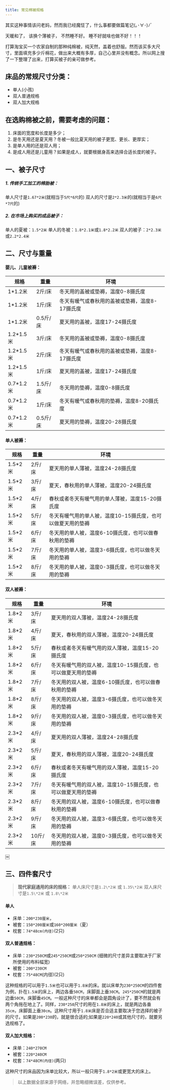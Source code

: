 ```yaml
---
title: 常见棉被规格
---
```

其实这种事情该问老妈，然而我已经魔怔了，什么事都要做篇笔记(｡･∀･)ﾉﾞ

<!-- more -->

天暖和了，
该换个薄被子，
不然睡不好。
睡不好就啥也做不好！！！

打算淘宝买一个农家自制的那种纯棉被，纯天然，盖着也舒服。然而该买多大尺寸，里面填充多少斤棉花，做出来大概有多厚，自己心里并没有概念。所以网上搜了一下整理了出来，打算买被子的亲可做参考。

## 床品的常规尺寸分类：

-   单人(小孩)
-   双人普通规格
-   双人加大规格

## 在选购棉被之前，需要考虑的问题：

1.  床面的宽度和长度是多少；
2.  是冬天用还是夏天用？冬被一般比夏天用的被子更宽、更长、更厚实；
3.  是单人用的还是双人用；
4.  是成人用还是儿童用？如果是成人，就要根据身高来选择合适长度的被子。

## 一、被子尺寸

##### 1. 传统手工加工的棉胎被：
单人尺寸是`1.67*2米`(就相当于`5尺*6尺`的)
双人的尺寸是`2*2.3米`的(就相当于是`6尺*7尺`的)
##### 2. 在市场上购买的成品被子：
单人的夏被：`1.5*2米`
单人的冬被：`1.8*2.1米`或`1.8*2.2米`
双人的被子：`2*2.3米`或`2.2*2.4米`

## 二、尺寸与重量

#### 婴儿、儿童被褥：

| 规格 | 重量 | 环境 |
|--|--|--|
| 1\*1.2米 | 2斤/床 | 冬天用的盖被或垫褥，温度0-8摄氏度 |
| 1\*1.2米 | 1斤/床 | 冬天有暖气或春秋用的盖被或垫褥，温度8-17摄氏度 |
| 1\*1.2米 | 0.5斤/床 | 夏天用的盖被，温度17-24摄氏度 |
| 1.2\*1.5米 | 3斤/床 | 冬天用的盖被或垫褥，温度0-8摄氏度 |
| 1.2\*1.5米 | 2斤/床 | 冬天有暖气或春秋用的盖被或垫褥，温度8-17摄氏度 |
| 1.2\*1.5米 | 1斤/床 | 夏天用的盖被，温度17-24摄氏度 |
| 0.7\*1.2米 | 1.5斤/床 | 冬天用的垫褥，温度0-8摄氏度 |
| 0.7\*1.2米 | 1斤/床 | 冬天有暖气或春秋用的垫褥，温度8-20摄氏度 |
| 0.7\*1.2米 | 0.5斤/床 | 夏天用的垫褥，温度20-28摄氏度 |

#### 单人被褥：

| 规格 | 重量 | 环境 |
|--|--|--|
| 1.5\*2米 | 2斤/床 | 夏天用的单人薄被，温度24-28摄氏度 |
| 1.5\*2米 | 3斤/床 | 夏天，春秋用的单人薄被，温度20-24摄氏度 |
| 1.5\*2米 | 4斤/床 | 春秋或者冬天有暖气用的单人薄被，温度15-20摄氏度 |
| 1.5\*2米 | 5斤/床 | 冬天有暖气用的单人被，温度10-15摄氏度，也可以做夏天用的垫褥 |
| 1.5\*2米 | 6斤/床 | 冬天用的单人被，温度6-10摄氏度，也可以做春秋用的垫褥 |
| 1.5\*2米 | 7斤/床 | 冬天用的单人被，温度3-6摄氏度，也可以做冬天用的垫褥 |
| 1.5\*2米 | 8斤/床 | 冬天用的单人被，温度0-3摄氏度，也可以做冬天用的垫褥 |

#### 双人被褥：

| 规格 | 重量 | 环境 |
|--|--|--|
| 1.8\*2米 | 3斤/床 | 夏天用的双人薄被，温度24-28摄氏度 |
| 1.8\*2米 | 4斤/床 | 夏天，春秋用的双人薄被，温度20-24摄氏度 |
| 1.8\*2米 | 5斤/床 | 春秋或者冬天有暖气用的双人薄被，温度15-20摄氏度 |
| 1.8\*2米 | 6斤/床 | 冬天有暖气用的双人被，温度10-15摄氏度，也可以做夏天用的垫褥 |
| 1.8\*2米 | 7斤/床 | 冬天用的双人被，温度6-10摄氏度，也可以做春秋用的垫褥 |
| 1.8\*2米 | 8斤/床 | 冬天用的双人被，温度3-6摄氏度，也可以做冬天用的垫褥 |
| 1.8\*2米 | 9斤/床 | 冬天用的双人被，温度0-3摄氏度，也可以做冬天用的垫褥 |
| 2.3\*2米 | 4斤/床 | 夏天用的双人薄被，温度24-28摄氏度 |
| 2.3\*2米 | 5斤/床 | 夏天，春秋用的双人薄被，温度20-24摄氏度 |
| 2.3\*2米 | 6斤/床 | 春秋或者冬天有暖气用的双人薄被，温度15-20摄氏度 |
| 2.3\*2米 | 7斤/床 | 冬天有暖气用的双人被，温度10-15摄氏度，也可以做夏天用的垫褥 |
| 2.3\*2米 | 8斤/床 | 冬天用的双人被，温度6-10摄氏度，也可以做春秋用的垫褥 |
| 2.3\*2米 | 9斤/床 | 冬天用的双人被，温度3-6摄氏度，也可以做冬天用的垫褥 |
| 2.3\*2米 | 10斤/床 | 冬天用的双人被，温度0-3摄氏度，也可以做冬天用的垫褥 |
￼
## 三、四件套尺寸

> **现代家庭通用的床的规格：**
> 单人床尺寸是`1.2\*2米` 或 `1.35\*2米`
> 双人床尺寸是`1.5\*2米` 或 `1.8\*2米`

#### 单人
- 床单：`200*230厘米`，
- 被套：`150*200厘米`或`160*200厘米`（夏）
- 枕套：`74*48cm(内径)`(2只)

#### 双人普通规格：
- 床单：`230*250CM`或`245*250CM`或`250*250CM`
  (细微的尺寸差异主要取决于厂家所使用的布料幅宽)
- 被套：`200*230CM`
- 枕套：`75*48CM`(内径)(2只)

这种规格的可以用于`1.5米`也可以用于`1.8米`的床。就以床单为`230*250CM`的四件套为例，扑在`1.5米`的床上，两边各垂`50CM`，床脚面上垂`30CM`。`245*250CM`的就是两边垂`50CM`，床脚垂`45CM`。一般这种尺寸的床单都会是圆角设计了，要不然就会有两个角拖在地上了。同样，`230*250`尺寸的用在`1.8米`的床上，就是两边各垂`35cm`，床脚面上垂`30cm`。这种尺寸用于`1.8米`床是否合适主要取决于您选择的被子的尺寸。如果是`200*230`的，就是很合适的;如果是`220*240`或其他尺寸的，就要另选规格了。

#### 双人加大规格：

- 床单：`240*270CM`
- 被套：`220*240CM`
- 枕套：`74*48CM(内径)`(两只)

这种尺寸的床品因为床单比较大，所以一般只用于`1.8*2米`或更宽大的床上。


> 以上数据全部来源于网络，并忽略细微误差，仅供参考。
